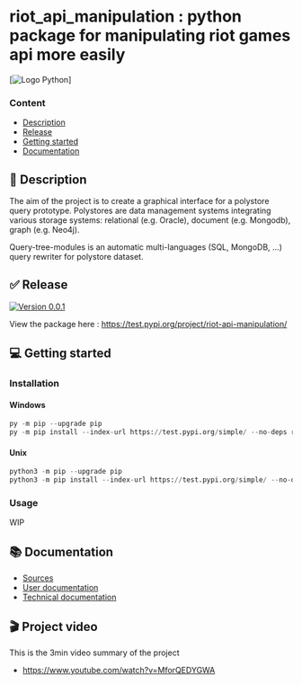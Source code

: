 # riot_api_manipulation : python package for manipulating riot games api more easily
[![Logo Python](https://img.shields.io/badge/python-3670A0?style=for-the-badge&logo=python&logoColor=ffdd54)]

### Content

- [Description](#-description)
- [Release](#-release)
- [Getting started](#-getting-started)
- [Documentation](#-documentation)

## 📕 Description

The aim of the project is to create a graphical interface for a polystore query prototype.
Polystores are data management systems integrating various storage systems:
relational (e.g. Oracle), document (e.g. Mongodb), graph (e.g. Neo4j).

Query-tree-modules is an automatic multi-languages (SQL, MongoDB, ...) query rewriter for polystore dataset.

## ✅ Release
[![Version 0.0.1](https://img.shields.io/badge/0.0.1-%2316c60c.svg?style=for-the-badge&label=version)](https://github.com/Furiza31/IRIT_SAE_S5/releases)

View the package here : https://test.pypi.org/project/riot-api-manipulation/

## 💻 Getting started

### Installation

#### Windows
```python
py -m pip --upgrade pip
py -m pip install --index-url https://test.pypi.org/simple/ --no-deps riot-api-manipulation 
```

#### Unix
```python
python3 -m pip --upgrade pip
python3 -m pip install --index-url https://test.pypi.org/simple/ --no-deps riot-api-manipulation 
```

### Usage

WIP

## 📚 Documentation

- [Sources](./riot_api/)
- [User documentation](./)
- [Technical documentation](./)

## 🎬 Project video

This is the 3min video summary of the project
- https://www.youtube.com/watch?v=MforQEDYGWA

